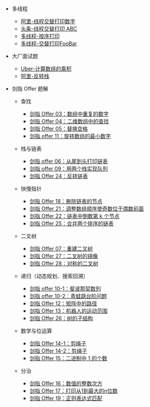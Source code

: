 <!--* 开篇

    * [数据结构](/base/01-data_structure.md)
    * [常用算法](/base/02-algorithm.md)
    * [常用模板](/base/03-template.md)-->

* 多线程
     
    * [阿里-线程交替打印数字](/multi-thread/01-printThread.md) 
    * [头条-线程交替打印 ABC](/multi-thread/02-printABCThread.md) 
    * [多线程-按序打印](/multi-thread/03-print-in-order.md) 
    * [多线程-交替打印FooBar](/multi-thread/04-print-alternately.md) 
 
* 大厂面试题

    * [Uber-计算数组的乘积](/other/02-product-arrays.md)  
    * [阿里-反转栈](/other/01-reverse-stack.md)
 
* 剑指 Offer 题解
     
    * 查找
    
        * [剑指 Offer 03：数组中重复的数字](/algorithm/03-number.md)
        * [剑指 Offer 04：二维数组中的查找](/algorithm/04-arrays.md)
        * [剑指 Offer 05：替换空格](/algorithm/05-space.md)
        * [剑指 offer 11：旋转数组的最小数字](/algorithm/11-xuan-zhuan-shu-zu-de-zui-xiao-shu-zi-lcof.md)
    
    * 栈与链表

        * [剑指 offer 06：从尾到头打印链表](/algorithm/06-list.md)
        * [剑指 offer 09：用两个栈实现队列](/algorithm/09-yong-liang-ge-zhan-shi-xian-dui-lie.md)
        * [剑指 Offer 24：反转链表](/algorithm/24-fan-zhuan-lian-biao.md)
    
    * 快慢指针
    
        * [剑指 Offer 18：删除链表的节点](/algorithm/18-shan-chu-lian-biao-de-jie-dian.md)
        * [剑指 Offer 21：调整数组顺序使奇数位于偶数前面](/algorithm/21-diao-zheng-shu-zu-shun-xu-shi-qi-shu-wei-yu-ou-shu-qian-mian-lcof.md)
        * [剑指 Offer 22：链表中倒数第 k 个节点](/algorithm/22-lian-biao-zhong-dao-shu-di-kge-jie-dian.md)
        * [剑指 Offer 25：合并两个排序的链表](/algorithm/25-he-bing-liang-ge-pai-xu-de-lian-biao.md)
  
    * 二叉树
    
        * [剑指 Offer 07：重建二叉树](/algorithm/07-zhong-jian-er-cha-shu-lcof.md)
        * [剑指 Offer 27：二叉树的镜像](/algorithm/27-er-cha-shu-de-jing-xiang.md)
        * [剑指 Offer 28：对称的二叉树](/algorithm/28-dui-cheng-de-er-cha-shu.md)

    * 递归（动态规划、搜索回溯）

        * [剑指 offer 10-1：斐波那契数列](/algorithm/10-1-fei-bo-na-qi-shu-lie-lcof.md)
        * [剑指 offer 10-2：青蛙跳台阶问题](/algorithm/10-2-qing-wa-tiao-tai-jie-wen-ti-lcof.md)
        * [剑指 Offer 12：矩阵中的路径](/algorithm/12-ju-zhen-zhong-de-lu-jing.md)
        * [剑指 Offer 13：机器人的运动范围](/algorithm/13-ji-qi-ren-de-yun-dong-fan-wei.md)
        * [剑指 Offer 26：树的子结构](/algorithm/26-shu-de-zi-jie-gou.md)

    * 数学与位运算
   
        * [剑指 Offer 14-1：剪绳子](/algorithm/14-1-jian-sheng-zi.md)
        * [剑指 Offer 14-2：剪绳子](/algorithm/14-2-jian-sheng-zi-ii-lcof.md)
        * [剑指 Offer 15：二进制中 1 的个数](/algorithm/15-er-jin-zhi-zhong-1de-ge-shu-lcof.md)
   
    * 分治
    
        * [剑指 Offer 16：数值的整数次方](/algorithm/16-shu-zhi-de-zheng-shu-ci-fang.md)
        * [剑指 Offer 17：打印从1到最大的n位数](/algorithm/17-da-yin-cong-1dao-zui-da-de-nwei-sh.md)
        * [剑指 Offer 19：正则表达式匹配](/algorithm/19-zheng-ze-biao-da-shi-pi-pei.md)




